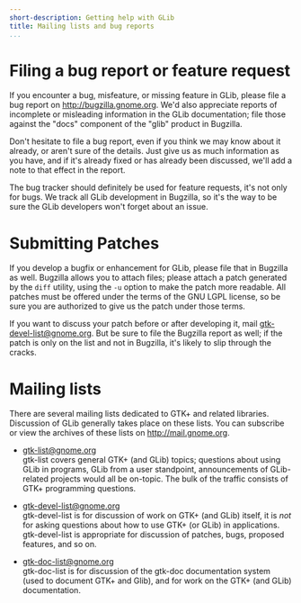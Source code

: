 ```yaml
---
short-description: Getting help with GLib
title: Mailing lists and bug reports
...
```


# Filing a bug report or feature request

If you encounter a bug, misfeature, or missing feature in GLib, please
file a bug report on <http://bugzilla.gnome.org>. We'd also appreciate
reports of incomplete or misleading information in the GLib
documentation; file those against the "docs" component of the "glib"
product in Bugzilla.

Don't hesitate to file a bug report, even if you think we may know about
it already, or aren't sure of the details. Just give us as much
information as you have, and if it's already fixed or has already been
discussed, we'll add a note to that effect in the report.

The bug tracker should definitely be used for feature requests, it's not
only for bugs. We track all GLib development in Bugzilla, so it's the
way to be sure the GLib developers won't forget about an issue.

# Submitting Patches

If you develop a bugfix or enhancement for GLib, please file that in
Bugzilla as well. Bugzilla allows you to attach files; please attach a
patch generated by the `diff` utility, using the `-u` option to make the
patch more readable. All patches must be offered under the terms of the
GNU LGPL license, so be sure you are authorized to give us the patch
under those terms.

If you want to discuss your patch before or after developing it, mail
<gtk-devel-list@gnome.org>. But be sure to file the Bugzilla report as
well; if the patch is only on the list and not in Bugzilla, it's likely
to slip through the cracks.

# Mailing lists

There are several mailing lists dedicated to GTK+ and related libraries.
Discussion of GLib generally takes place on these lists. You can
subscribe or view the archives of these lists on
<http://mail.gnome.org>.

  - <gtk-list@gnome.org>  
    gtk-list covers general GTK+ (and GLib) topics; questions about
    using GLib in programs, GLib from a user standpoint, announcements
    of GLib-related projects would all be on-topic. The bulk of the
    traffic consists of GTK+ programming questions.

  - <gtk-devel-list@gnome.org>  
    gtk-devel-list is for discussion of work on GTK+ (and GLib) itself,
    it is *not* for asking questions about how to use GTK+ (or GLib) in
    applications. gtk-devel-list is appropriate for discussion of
    patches, bugs, proposed features, and so on.

  - <gtk-doc-list@gnome.org>  
    gtk-doc-list is for discussion of the gtk-doc documentation system
    (used to document GTK+ and Glib), and for work on the GTK+ (and
    GLib) documentation.
